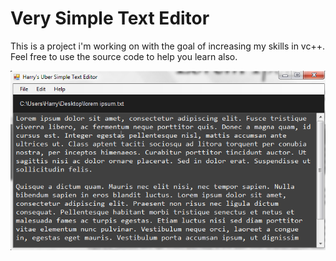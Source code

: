 Very Simple Text Editor
==================
This is a project i'm working on with the goal of increasing my skills in vc++.
Feel free to use the source code to help you learn also.

![Working Screenshot](https://github.com/HarryGogonis/SimpleTextEditor/raw/master/screenshot.png)